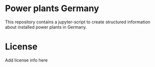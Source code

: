 # Power plants Germany
This repository contains a jupyter-script to create structured information about installed power plants in Germany.

# License
Add license info here

